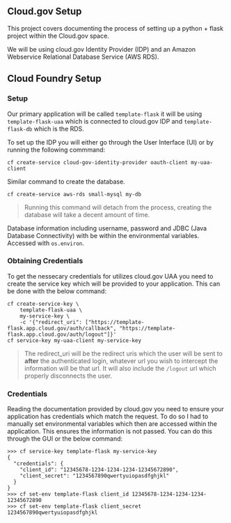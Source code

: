 ## Cloud.gov Setup
This project covers documenting the process of setting up a python + flask project within the Cloud.gov space.

We will be using cloud.gov Identity Provider (IDP) and an Amazon Webservice Relational Database Service (AWS RDS).

## Cloud Foundry Setup

### Setup
Our primary application will be called `template-flask` it will be using `template-flask-uaa` which is connected to cloud.gov IDP and `template-flask-db` which is the RDS.

To set up the IDP you will either go through the User Interface (UI) or by running the following commmand:
```
cf create-service cloud-gov-identity-provider oauth-client my-uaa-client
```

Similar command to create the database.
```
cf create-service aws-rds small-mysql my-db
```
> Running this command will detach from the process, creating the database will take a decent amount of time.

Database information including username, password and JDBC (Java Database Connectivity) with be within the environmental variables. Accessed with `os.environ`.


### Obtaining Credentials
To get the nessecary credentials for utilizes cloud.gov UAA you need to create the service key which will be provided to your application. This can be done with the below command:

```
cf create-service-key \
    template-flask-uaa \
    my-service-key \
    -c '{"redirect_uri": ["https://template-flask.app.cloud.gov/auth/callback", "https://template-flask.app.cloud.gov/auth/logout"]}'
cf service-key my-uaa-client my-service-key
```

> The redirect_uri will be the redirect uris which the user will be sent to **after** the authenticated login, whatever url you wish to intercept the information will be that url. It will also include the `/logout` url which properly disconnects the user.

### Credentials
Reading the documentation provided by cloud.gov you need to ensure your application has credentials which match the request. To do so I had to manually set environmental variables which then are accessed within the application. This ensures the information is not passed. You can do this through the GUI or the below command:

```
>>> cf service-key template-flask my-service-key
{
  "credentials": {
    "client_id": "12345678-1234-1234-1234-12345672890",
    "client_secret": "1234567890qwertyuiopasdfghjkl"
  }
}
>>> cf set-env template-flask client_id 12345678-1234-1234-1234-12345672890
>>> cf set-env template-flask client_secret 1234567890qwertyuiopasdfghjkl
```
